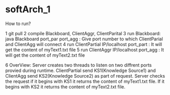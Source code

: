 # softArch_1

How to run?

1 git pull
2 compile Blackboard, ClientAggr, ClientParital
3 run Blackboard: java Blackboard port_par port_agg : Give port number to which ClientParial and ClientAgg will connect
4 run ClientPartial IP/localhost port_part : It will get the content of myText1.txt file
5 run ClientAggr IP/localhost port_agg : It will get the content of myText2.txt file


6 OverView: Server creates two threads to listen on two diffrent ports provied during runtime. ClientPartial send KS1(Knowledge Source1) and ClientAgg send KS2(Knowledge Source2) as part of request. Server checks the request if it begins with KS1 it returns the content of myText1.txt file. If it begins with KS2 it returns the content of myText2.txt file.
